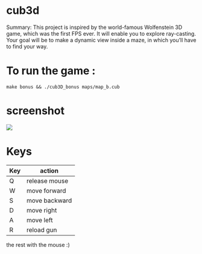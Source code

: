 # cub3d

Summary: This project is inspired by the world-famous Wolfenstein 3D game, which was the first FPS ever. It will enable you to explore ray-casting. Your goal will be to make a dynamic view inside a maze, in which you’ll have to find your way.

# To run the game :
``` make bonus && ./cub3D_bonus maps/map_b.cub ```

# screenshot
<img src="https://github.com/Mustapha-Nawawi-T/cub3d/blob/main/www.png?raw=true" />

# Keys
| Key |    action     |
| --- | ------------- |
|  Q  | release mouse |
|  W  | move forward  |
|  S  | move backward |
|  D  | move right    |
|  A  | move left     |
|  R  | reload gun    |

the rest with the mouse :)
